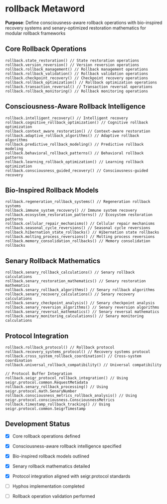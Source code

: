 # rollback Metaword

**Purpose**: Define consciousness-aware rollback operations with bio-inspired recovery systems and senary-optimized restoration mathematics for modular rollback frameworks

## Core Rollback Operations

```hyphos
rollback.state_restoration() // State restoration operations
rollback.version_reversion() // Version reversion operations
rollback.rollback_management() // Rollback management operations
rollback.rollback_validation() // Rollback validation operations
rollback.checkpoint_recovery() // Checkpoint recovery operations
rollback.rollback_optimization() // Rollback optimization operations
rollback.transaction_reversal() // Transaction reversal operations
rollback.rollback_monitoring() // Rollback monitoring operations
```

## Consciousness-Aware Rollback Intelligence

```hyphos
rollback.intelligent_recovery() // Intelligent recovery
rollback.cognitive_rollback_optimization() // Cognitive rollback optimization
rollback.context_aware_restoration() // Context-aware restoration
rollback.adaptive_rollback_algorithms() // Adaptive rollback algorithms
rollback.predictive_rollback_modeling() // Predictive rollback modeling
rollback.behavioral_rollback_patterns() // Behavioral rollback patterns
rollback.learning_rollback_optimization() // Learning rollback optimization
rollback.consciousness_guided_recovery() // Consciousness-guided recovery
```

## Bio-Inspired Rollback Models

```hyphos
rollback.regeneration_rollback_systems() // Regeneration rollback systems
rollback.immune_system_recovery() // Immune system recovery
rollback.ecosystem_restoration_patterns() // Ecosystem restoration patterns
rollback.cellular_repair_mechanisms() // Cellular repair mechanisms
rollback.seasonal_cycle_reversions() // Seasonal cycle reversions
rollback.hibernation_state_rollbacks() // Hibernation state rollbacks
rollback.molting_process_reversions() // Molting process reversions
rollback.memory_consolidation_rollbacks() // Memory consolidation rollbacks
```

## Senary Rollback Mathematics

```hyphos
rollback.senary_rollback_calculations() // Senary rollback calculations
rollback.senary_restoration_mathematics() // Senary restoration mathematics
rollback.senary_rollback_algorithms() // Senary rollback algorithms
rollback.senary_recovery_calculations() // Senary recovery calculations
rollback.senary_checkpoint_analysis() // Senary checkpoint analysis
rollback.senary_reversion_algorithms() // Senary reversion algorithms
rollback.senary_reversal_mathematics() // Senary reversal mathematics
rollback.senary_monitoring_calculations() // Senary monitoring calculations
```

## Protocol Integration

```hyphos
rollback.rollback_protocol() // Rollback protocol
rollback.recovery_systems_protocol() // Recovery systems protocol
rollback.cross_system_rollback_coordination() // Cross-system coordination
rollback.universal_rollback_compatibility() // Universal compatibility

// Protocol Buffer Integration
rollback.seigr_protocol_rollback_integration() // Using seigr.protocol.common.RequestMetadata
rollback.senary_rollback_processing() // Using seigr.protocol.math.SenaryNumber
rollback.consciousness_metrics_rollback_analysis() // Using seigr.protocol.consciousness.ConsciousnessMetrics
rollback.timestamp_rollback_tracking() // Using seigr.protocol.common.SeigrTimestamp
```

## Development Status

- [x] Core rollback operations defined
- [x] Consciousness-aware rollback intelligence specified
- [x] Bio-inspired rollback models outlined
- [x] Senary rollback mathematics detailed
- [x] Protocol integration aligned with seigr.protocol standards
- [ ] Hyphos implementation completed
- [ ] Rollback operation validation performed

